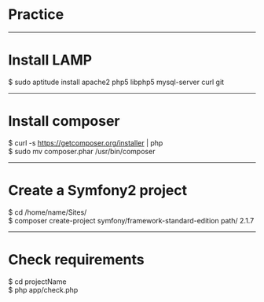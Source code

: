 # Practice

---

# Install LAMP

$ sudo aptitude install apache2 php5 libphp5 mysql-server curl git

---

# Install composer

$ curl -s https://getcomposer.org/installer | php  
$ sudo mv composer.phar /usr/bin/composer  

---

# Create a Symfony2 project

$ cd /home/name/Sites/  
$ composer create-project symfony/framework-standard-edition path/ 2.1.7  

---

# Check requirements

$ cd projectName  
$ php app/check.php  
